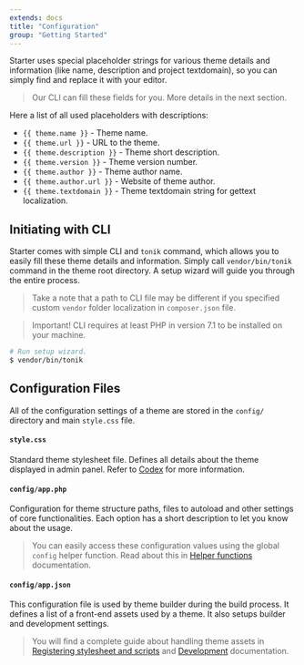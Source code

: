 ```yaml
---
extends: docs
title: "Configuration"
group: "Getting Started"
---
```


Starter uses special placeholder strings for various theme details and information (like name, description and project textdomain), so you can simply find and replace it with your editor.

> Our CLI can fill these fields for you. More details in the next section.

Here a list of all used placeholders with descriptions:

- `{{ theme.name }}` - Theme name.
- `{{ theme.url }}` - URL to the theme.
- `{{ theme.description }}` - Theme short description.
- `{{ theme.version }}` - Theme version number.
- `{{ theme.author }}` - Theme author name.
- `{{ theme.author.url }}` - Website of theme author.
- `{{ theme.textdomain }}` - Theme textdomain string for gettext localization.

## Initiating with CLI

Starter comes with simple CLI and `tonik` command, which allows you to easily fill these theme details and information. Simply call `vendor/bin/tonik` command in the theme root directory. A setup wizard will guide you through the entire process.

> Take a note that a path to CLI file may be different if you specified custom `vendor` folder localization in `composer.json` file.

> Important! CLI requires at least PHP in version 7.1 to be installed on your machine.

```bash
# Run setup wizard.
$ vendor/bin/tonik
```

## Configuration Files

All of the configuration settings of a theme are stored in the `config/` directory and main `style.css` file.

#### `style.css`

Standard theme stylesheet file. Defines all details about the theme displayed in admin panel. Refer to [Codex](https://codex.wordpress.org/Theme_Development#Theme_Stylesheet) for more information.

#### `config/app.php`

Configuration for theme structure paths, files to autoload and other settings of core functionalities. Each option has a short description to let you know about the usage.

> You can easily access these configuration values using the global `config` helper function. Read about this in [Helper functions]() documentation.

#### `config/app.json`

This configuration file is used by theme builder during the build process. It defines a list of a front-end assets used by a theme. It also setups builder and development settings.

> You will find a complete guide about handling theme assets in [Registering stylesheet and scripts]() and [Development]()  documentation.